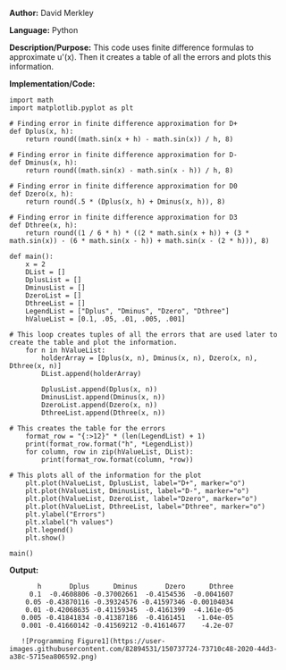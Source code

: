**Author:** David Merkley

**Language:** Python

**Description/Purpose:** This code uses finite difference formulas to approximate u'(x). Then it creates a table of all the errors and plots this information.

**Implementation/Code:** 

    import math
    import matplotlib.pyplot as plt

    # Finding error in finite difference approximation for D+
    def Dplus(x, h):
        return round((math.sin(x + h) - math.sin(x)) / h, 8)

    # Finding error in finite difference approximation for D-
    def Dminus(x, h):
        return round((math.sin(x) - math.sin(x - h)) / h, 8)

    # Finding error in finite difference approximation for D0
    def Dzero(x, h):
        return round(.5 * (Dplus(x, h) + Dminus(x, h)), 8)

    # Finding error in finite difference approximation for D3
    def Dthree(x, h):
        return round((1 / 6 * h) * ((2 * math.sin(x + h)) + (3 * math.sin(x)) - (6 * math.sin(x - h)) + math.sin(x - (2 * h))), 8)

    def main():
        x = 2
        DList = []
        DplusList = []
        DminusList = []
        DzeroList = []
        DthreeList = []
        LegendList = ["Dplus", "Dminus", "Dzero", "Dthree"]
        hValueList = [0.1, .05, .01, .005, .001]

    # This loop creates tuples of all the errors that are used later to create the table and plot the information.
        for n in hValueList:
            holderArray = [Dplus(x, n), Dminus(x, n), Dzero(x, n), Dthree(x, n)]
            DList.append(holderArray)

            DplusList.append(Dplus(x, n))
            DminusList.append(Dminus(x, n))
            DzeroList.append(Dzero(x, n))
            DthreeList.append(Dthree(x, n))

    # This creates the table for the errors
        format_row = "{:>12}" * (len(LegendList) + 1)
        print(format_row.format("h", *LegendList))
        for column, row in zip(hValueList, DList):
            print(format_row.format(column, *row))

    # This plots all of the information for the plot
        plt.plot(hValueList, DplusList, label="D+", marker="o")
        plt.plot(hValueList, DminusList, label="D-", marker="o")
        plt.plot(hValueList, DzeroList, label="Dzero", marker="o")
        plt.plot(hValueList, DthreeList, label="Dthree", marker="o")
        plt.ylabel("Errors")
        plt.xlabel("h values")
        plt.legend()
        plt.show()

    main()

**Output:**

           h       Dplus      Dminus       Dzero      Dthree
         0.1  -0.4608806 -0.37002661  -0.4154536  -0.0041607
        0.05 -0.43870116 -0.39324576 -0.41597346 -0.00104034
        0.01 -0.42068635 -0.41159345  -0.4161399  -4.161e-05
       0.005 -0.41841834 -0.41387186  -0.4161451   -1.04e-05
       0.001 -0.41660142 -0.41569212 -0.41614677    -4.2e-07
       
       ![Programming Figure1](https://user-images.githubusercontent.com/82894531/150737724-73710c48-2020-44d3-a38c-5715ea806592.png)

